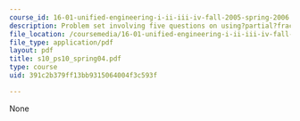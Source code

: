 ```yaml
---
course_id: 16-01-unified-engineering-i-ii-iii-iv-fall-2005-spring-2006
description: Problem set involving five questions on using?partial?fraction?expansions?to?determine?inverse?Laplace?transforms.
file_location: /coursemedia/16-01-unified-engineering-i-ii-iii-iv-fall-2005-spring-2006/391c2b379ff13bb9315064004f3c593f_s10_ps10_spring04.pdf
file_type: application/pdf
layout: pdf
title: s10_ps10_spring04.pdf
type: course
uid: 391c2b379ff13bb9315064004f3c593f

---
```

None